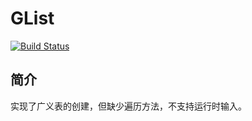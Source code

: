 # GList
[![Build Status](https://travis-ci.org/Pulck/GList.svg?branch=master)](https://travis-ci.org/Pulck/GList)
## 简介
实现了广义表的创建，但缺少遍历方法，不支持运行时输入。
